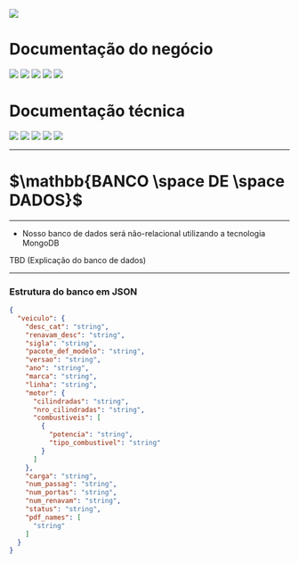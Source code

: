 

[![](https://img.shields.io/badge/Home-000000?style=for-the-badge&logo=markdown&logoColor=white)](home)

# Documentação do negócio
[![](https://img.shields.io/badge/Sprints-000000?style=for-the-badge&logo=markdown&logoColor=white)](sprints)
[![](https://img.shields.io/badge/Requisitos-000000?style=for-the-badge&logo=markdown&logoColor=white)](requisitos)
[![](https://img.shields.io/badge/Processos-000000?style=for-the-badge&logo=markdown&logoColor=white)](processos)
[![](https://img.shields.io/badge/Gerência-000000?style=for-the-badge&logo=markdown&logoColor=white)](gerencia)
[![](https://img.shields.io/badge/Horários-000000?style=for-the-badge&logo=markdown&logoColor=white)](horarios)

# Documentação técnica
[![](https://img.shields.io/badge/Arquitetura-000000?style=for-the-badge&logo=markdown&logoColor=white)](arquitetura)
[![](https://img.shields.io/badge/Mockups-000000?style=for-the-badge&logo=markdown&logoColor=white)](mockups)
[![](https://img.shields.io/badge/Banco_de_dados-FF7518?style=for-the-badge&logo=markdown&logoColor=black)](banco_dados)
[![](https://img.shields.io/badge/Instalação-000000?style=for-the-badge&logo=markdown&logoColor=white)](instalacao)
[![](https://img.shields.io/badge/Configuração-000000?style=for-the-badge&logo=markdown&logoColor=white)](configuracao)

---
# $`\mathbb{BANCO \space DE \space DADOS}`$
---

- Nosso banco de dados será não-relacional utilizando a tecnologia MongoDB

TBD (Explicação do banco de dados)

---

### Estrutura do banco em JSON

```json
{
  "veiculo": {
    "desc_cat": "string",
    "renavam_desc": "string",
    "sigla": "string",
    "pacote_def_modelo": "string",
    "versao": "string",
    "ano": "string",
    "marca": "string",
    "linha": "string",
    "motor": {
      "cilindradas": "string",
      "nro_cilindradas": "string",
      "combustiveis": [
        {
          "potencia": "string",
          "tipo_combustivel": "string"
        }
      ]
    },
    "carga": "string",
    "num_passag": "string",
    "num_portas": "string",
    "num_renavam": "string",
    "status": "string",
    "pdf_names": [
      "string"
    ]
  }
}
```

